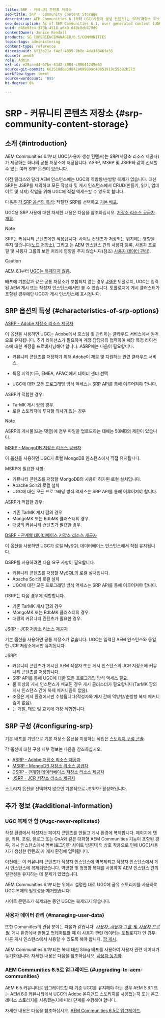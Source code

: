 ```yaml
---
title: SRP - 커뮤니티 콘텐츠 저장소
seo-title: SRP - Community Content Storage
description: AEM Communities 6.1부터 UGC(사용자 생성 컨텐츠)는 SRP(저장소 리소스 제공자)가 제공하는 하나의 공통 저장소에 저장됩니다
seo-description: As of AEM Communities 6.1, user generated content (UGC) is stored in a single, common store provided by a storage resource provider (SRP)
uuid: d45e03c4-378b-4510-a6a0-d48c8cb879d9
contentOwner: Janice Kendall
products: SG_EXPERIENCEMANAGER/6.5/COMMUNITIES
topic-tags: administering
content-type: reference
discoiquuid: 6f13b21a-f4ef-4889-9b8e-4da3f846fa35
docset: aem65
role: Admin
exl-id: e29aae44-67be-43d2-8004-c986412d9e63
source-git-commit: 603518dbe3d842a08900ac40651919c55392b573
workflow-type: tm+mt
source-wordcount: '895'
ht-degree: 0%

---
```


# SRP - 커뮤니티 콘텐츠 저장소 {#srp-community-content-storage}

## 소개 {#introduction}

AEM Communities 6.1부터 UGC(사용자 생성 컨텐츠)는 SRP(저장소 리소스 제공자)가 제공하는 하나의 공통 저장소에 저장됩니다. ASRP, MSRP 및 JSRP와 같이 선택할 수 있는 여러 SRP 옵션이 있습니다.

이전 릴리스와 달리 AEM 인스턴스에는 UGC의 역방향/순방향 복제가 없습니다. 대신 SRP는 JSRP를 제외하고 모든 작성자 및 게시 인스턴스에서 CRUD(만들기, 읽기, 업데이트 및 삭제) 작업을 위해 UGC에 직접 액세스할 수 있도록 합니다.

다음은 [각 SRP 옵션의 특성](#characteristics-of-srp-options): 적절한 SRP를 선택하고 [기본 배포](/help/communities/topologies.md).

UGC용 SRP 사용에 대한 자세한 내용은 다음을 참조하십시오. [저장소 리소스 공급자 개요](/help/communities/srp.md).

>[!NOTE]
>
>SRP는 커뮤니티 콘텐츠에만 적용됩니다. 사이트 컨텐츠가 저장되는 위치에는 영향을 주지 않습니다([노드 저장소](/help/sites-deploying/data-store-config.md)), 그리고 는 AEM 인스턴스 간의 사용자 등록, 사용자 프로필 및 사용자 그룹의 보안 처리에 영향을 주지 않습니다(참조) [사용자 데이터 관리](#managing-user-data)).

>[!CAUTION]
>
>AEM 6.1부터 [UGC는 복제되지 않음](#ugc-never-replicated).
>
>배포에 기본값과 같은 공통 저장소가 포함되지 않는 경우 [JSRP](/help/communities/topologies.md#jsrp) 토폴로지, UGC는 입력된 AEM 게시 또는 작성자 인스턴스에서만 볼 수 있습니다. 토폴로지에 게시 클러스터가 포함된 경우에만 UGC가 게시 인스턴스에 표시됩니다.

## SRP 옵션의 특성 {#characteristics-of-srp-options}

[ASRP - Adobe 저장소 리소스 제공자](/help/communities/asrp.md)

이 옵션을 사용하면 UGC는 Adobe에서 호스팅 및 관리하는 클라우드 서비스에서 원격으로 유지됩니다. 추가 라이선스가 필요하며 계정 담당자와 협력하여 해당 특정 라이선스에 대한 계정을 프로비저닝해야 합니다. ASRP에는 다음이 필요합니다.

* 커뮤니티 콘텐츠를 저장하기 위해 Adobe이 제공 및 지원하는 관련 클라우드 서비스.
* 특정 지역(미국, EMEA, APAC)에서 데이터 센터 선택

* UGC에 대한 모든 프로그래밍 방식 액세스는 SRP API를 통해 이루어져야 합니다.

ASRP가 적합한 경우:

* TarMK 게시 팜의 경우.
* 로컬 스토리지에 투자할 의사가 없는 경우

>[!NOTE]
>
>ASRP의 게시물(또는 댓글)에 첨부 파일을 업로드하는 데에는 50MB의 제한이 있습니다.

[MSRP - MongoDB 저장소 리소스 공급자](/help/communities/msrp.md)

이 옵션을 사용하면 UGC가 로컬 MongoDB 인스턴스에서 직접 유지됩니다.

MSRP에 필요한 사항:

* 커뮤니티 콘텐츠를 저장할 MongoDB의 사용이 허가된 로컬 설치입니다.
* Apache Solr의 로컬 설치
* UGC에 대한 모든 프로그래밍 방식 액세스는 SRP API를 통해 이루어져야 합니다.

ASRP가 적합한 경우:

* 기존 TarMK 게시 팜의 경우
* MongoMK 또는 RdbMK 클러스터의 경우.
* 대량의 커뮤니티 컨텐츠가 필요한 경우.

[DSRP - 관계형 데이터베이스 저장소 리소스 제공자](/help/communities/dsrp.md)

이 옵션을 사용하면 UGC가 로컬 MySQL 데이터베이스 인스턴스에서 직접 유지됩니다.

DSRP를 사용하려면 다음 요구 사항이 필요합니다.

* 커뮤니티 콘텐츠를 저장할 MySQL의 로컬 설치입니다.
* Apache Solr의 로컬 설치
* UGC에 대한 모든 프로그래밍 방식 액세스는 SRP API를 통해 이루어져야 합니다.

DSRP는 다음 경우에 적합합니다.

* 기존 TarMK 게시 팜의 경우
* MongoMK 또는 RdbMK 클러스터의 경우.
* 대량의 커뮤니티 컨텐츠가 필요한 경우.

[JSRP - JCR 저장소 리소스 제공자](/help/communities/jsrp.md)

기본 옵션을 사용하면 공통 저장소가 없습니다. UGC는 입력된 AEM 인스턴스와 동일한 JCR 저장소에서만 유지됩니다.

JSRP:

* 커뮤니티 콘텐츠가 게시된 AEM 작성자 또는 게시 인스턴스의 JCR 저장소에 커뮤니티 콘텐츠를 저장합니다.
* SRP API를 통해 UGC에 대한 모든 프로그래밍 방식 액세스 필요.
* 둘 이상의 게시 인스턴스가 배포된 경우 게시 클러스터가 필요합니다(TarMK 팜의 게시 인스턴스 간에 복제 메커니즘이 없음).
* 조정은 게시 환경에서만 수행됩니다(작성자와 게시 간에 역방향/순방향 복제 메커니즘이 없음).
* 는 개발, 데모 및 교육에 가장 적합합니다.

## SRP 구성 {#configuring-srp}

기본 배포를 기반으로 기본 저장소 옵션을 지정하는 작업은 [스토리지 구성 콘솔](/help/communities/srp-config.md).

각 옵션에 대한 구성 세부 정보는 다음을 참조하십시오.

* [ASRP - Adobe 저장소 리소스 제공자](/help/communities/asrp.md)
* [MSRP - MongoDB 저장소 리소스 공급자](/help/communities/msrp.md)
* [DSRP - 관계형 데이터베이스 저장소 리소스 제공자](/help/communities/dsrp.md)
* [JSRP - JCR 저장소 리소스 제공자](/help/communities/jsrp.md)

스토리지 옵션을 선택하지 않으면 기본적으로 JSRP가 활성화됩니다.

## 추가 정보 {#additional-information}

### UGC 복제 안 함 {#ugc-never-replicated}

작성 환경에서 작성자는 페이지 콘텐츠를 만들고 게시 환경에 복제합니다. 페이지에 댓글, 리뷰, 포럼, 블로그 또는 QnA와 같은 대화형 AEM Communities 기능이 포함된 경우, 게시 인스턴스에서 멤버(로그인한 사이트 방문자)의 상호 작용으로 인해 UGC(사용자가 생성한 컨텐츠)가 게시 환경에 입력됩니다.

이전에는 이 커뮤니티 콘텐츠가 작성자 인스턴스에 역복제되고 작성자 인스턴스에서 게시 인스턴스에 복제되었습니다. 역방향 및 정방향 복제를 사용하여 AEM 인스턴스 간의 일관성을 유지하는 데 문제가 있었습니다.

AEM Communities 6.1부터는 위에서 설명한 대로 UGC에 공유 스토리지를 사용하여 UGC 복제의 필요성을 제거했습니다.

사이트 콘텐츠가 복제되는 동안 UGC는 복제되지 않습니다.

### 사용자 데이터 관리 {#managing-user-data}

또한 ComunitIes의 관심 분야는 다음과 같습니다. [*사용자*, *사용자 그룹*, 및 *사용자 프로필*](/help/communities/users.md). 게시 환경에서 만들고 업데이트할 때 이 사용자 관련 데이터는 토폴로지가 인 경우 다른 게시 인스턴스에서 사용할 수 있도록 해야 합니다. [팜 게시](/help/sites-deploying/recommended-deploys.md#tarmk-farm).

AEM Communities 6.1부터는 복제 대신 Sling 배포를 사용하여 사용자 관련 데이터가 동기화됩니다. 자세한 내용은 다음을 참조하십시오. [사용자 동기화](/help/communities/sync.md).

### AEM Communities 6.5로 업그레이드 {#upgrading-to-aem-communities}

AEM 6.5 커뮤니티로 업그레이드할 때 기존 UGC를 유지해야 하는 경우 AEM 5.6.1 또는 AEM 6.0 커뮤니티에서 UGC의 Adobe 온디맨드 스토리지를 사용했는지 또는 온프레미스 스토리지를 사용했는지에 따라 단계를 수행해야 합니다.

자세한 내용은 다음을 참조하십시오. [AEM Communities 6.5로 업그레이드](/help/communities/upgrade.md).
